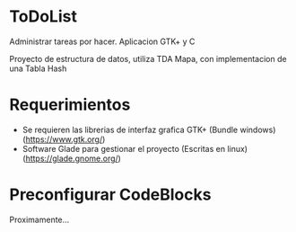 # ToDoList
Administrar tareas por hacer. Aplicacion GTK+ y C

Proyecto de estructura de datos, utiliza TDA Mapa, con implementacion de una Tabla Hash

# Requerimientos
- Se requieren las librerias de interfaz grafica GTK+ (Bundle windows)(https://www.gtk.org/)
- Software Glade para gestionar el proyecto (Escritas en linux)(https://glade.gnome.org/)

# Preconfigurar CodeBlocks
Proximamente...
